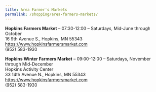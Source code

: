 ```yaml
---
title: Area Farmer's Markets
permalink: /shopping/area-farmers-markets/
---
```


**Hopkins Farmers Market** – 07:30-12:00 – Saturdays, Mid-June through
October<br />
16 9th Avenue S., Hopkins, MN 55343<br />
<https://www.hopkinsfarmersmarket.com><br />
(952) 583-1930

**Hopkins Winter Farmers Market** – 09:00-12:00 – Saturdays, November
through Mid-December<br />
Hopkins Activity Center<br />
33 14th Avenue N., Hopkins, MN 55343<br />
<https://www.hopkinsfarmersmarket.com><br />
(952) 583-1930
